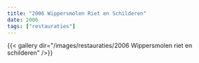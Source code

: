 ```yaml
---
title: "2006 Wippersmolen Riet en Schilderen"
date: 2006
tags: ["restauraties"]
---
```


{{< gallery dir="/images/restauraties/2006 Wippersmolen riet en schilderen" />}}
